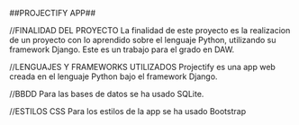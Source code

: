 ##PROJECTIFY APP##

//FINALIDAD DEL PROYECTO
La finalidad de este proyecto es la realizacion de un proyecto con lo aprendido sobre el lenguaje Python, utilizando su framework Django. Este es un trabajo para el grado en DAW.

//LENGUAJES Y FRAMEWORKS UTILIZADOS
Projectify es una app web creada en el lenguaje Python bajo el framework Django.

//BBDD
Para las bases de datos se ha usado SQLite.

//ESTILOS CSS
Para los estilos de la app se ha usado Bootstrap
